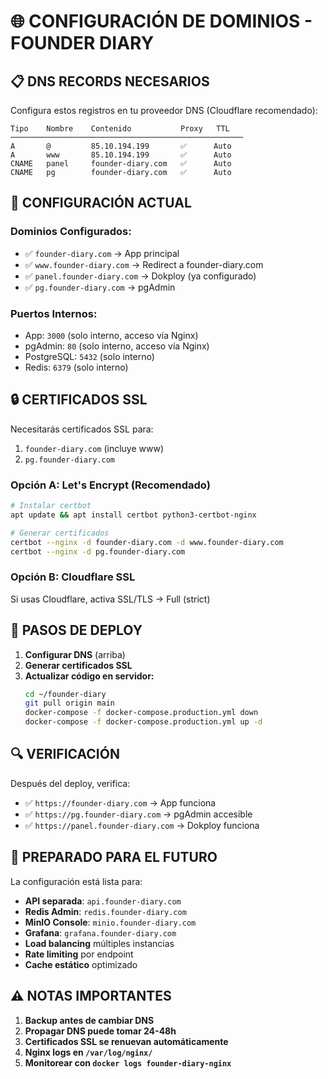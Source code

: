 # 🌐 CONFIGURACIÓN DE DOMINIOS - FOUNDER DIARY

## 📋 **DNS RECORDS NECESARIOS**

Configura estos registros en tu proveedor DNS (Cloudflare recomendado):

```
Tipo    Nombre    Contenido           Proxy   TTL
────────────────────────────────────────────────────
A       @         85.10.194.199       ✅      Auto
A       www       85.10.194.199       ✅      Auto
CNAME   panel     founder-diary.com   ✅      Auto
CNAME   pg        founder-diary.com   ✅      Auto
```

## 🔧 **CONFIGURACIÓN ACTUAL**

### **Dominios Configurados:**
- ✅ `founder-diary.com` → App principal
- ✅ `www.founder-diary.com` → Redirect a founder-diary.com
- ✅ `panel.founder-diary.com` → Dokploy (ya configurado)
- ✅ `pg.founder-diary.com` → pgAdmin

### **Puertos Internos:**
- App: `3000` (solo interno, acceso vía Nginx)
- pgAdmin: `80` (solo interno, acceso vía Nginx)
- PostgreSQL: `5432` (solo interno)
- Redis: `6379` (solo interno)

## 🔒 **CERTIFICADOS SSL**

Necesitarás certificados SSL para:
1. `founder-diary.com` (incluye www)
2. `pg.founder-diary.com`

### **Opción A: Let's Encrypt (Recomendado)**
```bash
# Instalar certbot
apt update && apt install certbot python3-certbot-nginx

# Generar certificados
certbot --nginx -d founder-diary.com -d www.founder-diary.com
certbot --nginx -d pg.founder-diary.com
```

### **Opción B: Cloudflare SSL**
Si usas Cloudflare, activa SSL/TLS → Full (strict)

## 🚀 **PASOS DE DEPLOY**

1. **Configurar DNS** (arriba)
2. **Generar certificados SSL**
3. **Actualizar código en servidor:**
   ```bash
   cd ~/founder-diary
   git pull origin main
   docker-compose -f docker-compose.production.yml down
   docker-compose -f docker-compose.production.yml up -d
   ```

## 🔍 **VERIFICACIÓN**

Después del deploy, verifica:
- ✅ `https://founder-diary.com` → App funciona
- ✅ `https://pg.founder-diary.com` → pgAdmin accesible
- ✅ `https://panel.founder-diary.com` → Dokploy funciona

## 🎯 **PREPARADO PARA EL FUTURO**

La configuración está lista para:
- **API separada**: `api.founder-diary.com`
- **Redis Admin**: `redis.founder-diary.com`
- **MinIO Console**: `minio.founder-diary.com`
- **Grafana**: `grafana.founder-diary.com`
- **Load balancing** múltiples instancias
- **Rate limiting** por endpoint
- **Cache estático** optimizado

## ⚠️ **NOTAS IMPORTANTES**

1. **Backup antes de cambiar DNS**
2. **Propagar DNS puede tomar 24-48h**
3. **Certificados SSL se renuevan automáticamente**
4. **Nginx logs en `/var/log/nginx/`**
5. **Monitorear con `docker logs founder-diary-nginx`**
